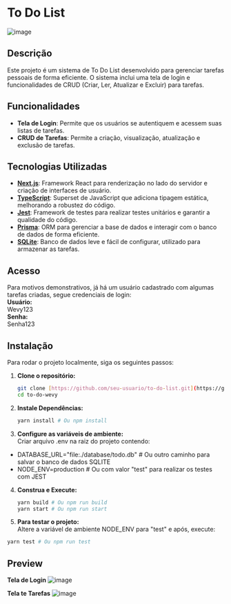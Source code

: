 # To Do List

![image](https://github.com/user-attachments/assets/291efc3b-dadb-46ec-bc77-c29303b36da9)

## Descrição

Este projeto é um sistema de To Do List desenvolvido para gerenciar tarefas pessoais de forma eficiente. O sistema inclui uma tela de login e funcionalidades de CRUD (Criar, Ler, Atualizar e Excluir) para tarefas.

## Funcionalidades

- **Tela de Login**: Permite que os usuários se autentiquem e acessem suas listas de tarefas.
- **CRUD de Tarefas**: Permite a criação, visualização, atualização e exclusão de tarefas.

## Tecnologias Utilizadas

- **[Next.js](https://nextjs.org/)**: Framework React para renderização no lado do servidor e criação de interfaces de usuário.
- **[TypeScript](https://www.typescriptlang.org/)**: Superset de JavaScript que adiciona tipagem estática, melhorando a robustez do código.
- **[Jest](https://jestjs.io/)**: Framework de testes para realizar testes unitários e garantir a qualidade do código.
- **[Prisma](https://www.prisma.io/)**: ORM para gerenciar a base de dados e interagir com o banco de dados de forma eficiente.
- **[SQLite](https://www.sqlite.org/)**: Banco de dados leve e fácil de configurar, utilizado para armazenar as tarefas.

## Acesso
Para motivos demonstrativos, já há um usuário cadastrado com algumas tarefas criadas, segue credenciais de login: <br/>
**Usuário:** <br/>
Wevy123 <br/>
**Senha:** <br/>
Senha123 <br/>

## Instalação

Para rodar o projeto localmente, siga os seguintes passos:

1. **Clone o repositório:**
   ```bash
   git clone [https://github.com/seu-usuario/to-do-list.git](https://github.com/igaaoo/to-do-wevy.git)
   cd to-do-wevy
    ```
   
2. **Instale Dependências:**
   ```bash
   yarn install # Ou npm install
    ```

3. **Configure as variáveis de ambiente:** <br/>
Criar arquivo .env na raiz do projeto contendo:<br/>
 - DATABASE_URL="file:./database/todo.db" # Ou outro caminho para salvar o banco de dados SQLITE<br/>
 - NODE_ENV=production # Ou com valor "test" para realizar os testes com JEST

4. **Construa e Execute:**<br/>
    ```bash
    yarn build # Ou npm run build
    yarn start # Ou npm run start
    ```

5. **Para testar o projeto:**<br/>
Altere a variável de ambiente NODE_ENV para "test" e após, execute:

```bash
yarn test # Ou npm run test
```

## Preview
**Tela de Login**
![image](https://github.com/user-attachments/assets/4e93d5f5-4eca-4b83-9f0a-4c8567fd2a4a)

**Tela te Tarefas**
![image](https://github.com/user-attachments/assets/291efc3b-dadb-46ec-bc77-c29303b36da9)

